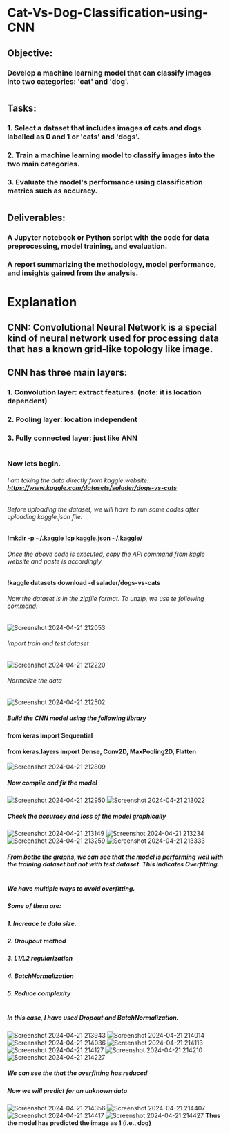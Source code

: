 # Cat-Vs-Dog-Classification-using-CNN

## Objective:
### Develop a machine learning model that can classify images into two categories: 'cat' and 'dog'.
#
## Tasks:
### 1. Select a dataset that includes images of cats and dogs labelled as 0 and 1 or 'cats' and 'dogs'.
### 2. Train a machine learning model to classify images into the two main categories.
### 3. Evaluate the model's performance using classification metrics such as accuracy.
#
## Deliverables:
### A Jupyter notebook or Python script with the code for data preprocessing, model training, and evaluation.
### A report summarizing the methodology, model performance, and insights gained from the analysis.
#
#
#
# Explanation
## CNN: Convolutional Neural Network is a special kind of neural network used for processing data that has a known grid-like topology like image.
## CNN has three main layers:
### 1. Convolution layer: extract features. (note: it is location dependent)
### 2. Pooling layer: location independent
### 3. Fully connected layer: just like ANN
#
#
### Now lets begin.
###### I am taking the data directly from kaggle website: **https://www.kaggle.com/datasets/salader/dogs-vs-cats**
###### Before uploading the dataset, we will have to run some codes after uploading kaggle.json file.
**!mkdir -p ~/.kaggle
  !cp kaggle.json ~/.kaggle/**
###### Once the above code is executed, copy the API command from kagle website and paste is accordingly.
**!kaggle datasets download -d salader/dogs-vs-cats**
###### Now the dataset is in the zipfile format. To unzip, we use te following command:
![Screenshot 2024-04-21 212053](https://github.com/SuhaniAS/Cat-Vs-Dog-Classification-using-CNN/assets/137792301/e19b0cdd-dbe5-4e0b-8735-a9033dba3084)
###### Import train and test dataset
![Screenshot 2024-04-21 212220](https://github.com/SuhaniAS/Cat-Vs-Dog-Classification-using-CNN/assets/137792301/20df148e-6637-4c32-822b-6948a691838c)
###### Normalize the data
![Screenshot 2024-04-21 212502](https://github.com/SuhaniAS/Cat-Vs-Dog-Classification-using-CNN/assets/137792301/7c0582d4-6f73-4b63-b449-c69189e6657a)
##### Build the CNN model using the following library
#### **from keras import Sequential**
#### **from keras.layers import Dense, Conv2D, MaxPooling2D, Flatten**
![Screenshot 2024-04-21 212809](https://github.com/SuhaniAS/Cat-Vs-Dog-Classification-using-CNN/assets/137792301/01f85a3e-fea9-4ccf-bac7-c8f8d9f450c5)
##### Now compile and fir the model
![Screenshot 2024-04-21 212950](https://github.com/SuhaniAS/Cat-Vs-Dog-Classification-using-CNN/assets/137792301/11f57d98-4dd3-4b66-bc46-0f0c28fcc69c)
![Screenshot 2024-04-21 213022](https://github.com/SuhaniAS/Cat-Vs-Dog-Classification-using-CNN/assets/137792301/3fc254ed-3cce-41c9-b699-c9b60569e92b)
##### Check the accuracy and loss of the model graphically
![Screenshot 2024-04-21 213149](https://github.com/SuhaniAS/Cat-Vs-Dog-Classification-using-CNN/assets/137792301/54a6a10c-78cf-4f5f-899a-fc4abe6e58d5)
![Screenshot 2024-04-21 213234](https://github.com/SuhaniAS/Cat-Vs-Dog-Classification-using-CNN/assets/137792301/b7ac74d6-54a7-42d0-bb60-b286876d8663)
![Screenshot 2024-04-21 213259](https://github.com/SuhaniAS/Cat-Vs-Dog-Classification-using-CNN/assets/137792301/3d79c68f-92e3-4f1d-abf0-f82c7afcf214)
![Screenshot 2024-04-21 213333](https://github.com/SuhaniAS/Cat-Vs-Dog-Classification-using-CNN/assets/137792301/4ae55345-e52e-42f4-aa59-6f12dc99fff5)
##### From bothe the graphs, we can see that the model is performing well with the training dataset but not with test dataset. This indicates **Overfitting**.
#
##### We have multiple ways to avoid overfitting.
##### Some of them are:
##### 1. Increace te data size.
##### 2. Droupout method
##### 3. L1/L2 regularization
##### 4. BatchNormalization
##### 5. Reduce complexity
#
##### In this case, I have used *Dropout* and *BatchNormalization*.
![Screenshot 2024-04-21 213943](https://github.com/SuhaniAS/Cat-Vs-Dog-Classification-using-CNN/assets/137792301/9af676bf-845d-4870-91ac-f3ac28356756)
![Screenshot 2024-04-21 214014](https://github.com/SuhaniAS/Cat-Vs-Dog-Classification-using-CNN/assets/137792301/d3b2cbb7-bb58-418c-a420-69a19023498d)
![Screenshot 2024-04-21 214036](https://github.com/SuhaniAS/Cat-Vs-Dog-Classification-using-CNN/assets/137792301/d558188c-896a-49bd-bf69-d1f68e4d9fd2)
![Screenshot 2024-04-21 214113](https://github.com/SuhaniAS/Cat-Vs-Dog-Classification-using-CNN/assets/137792301/b70833c2-aed6-4edf-bde6-027ff6b9a04b)
![Screenshot 2024-04-21 214127](https://github.com/SuhaniAS/Cat-Vs-Dog-Classification-using-CNN/assets/137792301/cb4b3598-b59c-4b78-b4ab-91429b8878f8)
![Screenshot 2024-04-21 214210](https://github.com/SuhaniAS/Cat-Vs-Dog-Classification-using-CNN/assets/137792301/62461079-d419-4786-a9b3-0ffc3f1472d6)
![Screenshot 2024-04-21 214227](https://github.com/SuhaniAS/Cat-Vs-Dog-Classification-using-CNN/assets/137792301/afa998ee-9609-41b0-9fcd-ee8b41ed6da5)
##### **We can see the that the overfitting has reduced**
##### Now we will predict for an unknown data
![Screenshot 2024-04-21 214356](https://github.com/SuhaniAS/Cat-Vs-Dog-Classification-using-CNN/assets/137792301/fd60ea67-eda3-43fc-bd9d-ba8c391ba3d3)
![Screenshot 2024-04-21 214407](https://github.com/SuhaniAS/Cat-Vs-Dog-Classification-using-CNN/assets/137792301/3dd44282-b755-487e-adb4-d454817c4d78)
![Screenshot 2024-04-21 214417](https://github.com/SuhaniAS/Cat-Vs-Dog-Classification-using-CNN/assets/137792301/53530267-bba2-41aa-9e96-5e6dd02e5a41)
![Screenshot 2024-04-21 214427](https://github.com/SuhaniAS/Cat-Vs-Dog-Classification-using-CNN/assets/137792301/341f1c84-e3bd-41c9-8417-f81a9a9aa6bf)
**Thus the model has predicted the image as 1 (i.e., dog)**
